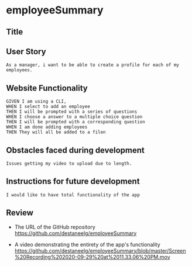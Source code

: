 # employeeSummary
## Title

## User Story
```
As a manager, i want to be able to create a profile for each of my employees.
```
## Website Functionality
```
GIVEN I am using a CLI, 
WHEN I select to add an employee
THEN I will be prompted with a series of questions
WHEN I choose a answer to a multiple choice question
THEN I will be prompted with a corresponding question 
WHEN I am done adding employees
THEN They will all be added to a filen
``` 
## Obstacles faced during development
```
Issues getting my video to upload due to length. 
```
## Instructions for future development
```
I would like to have total functionality of the app 
```
## Review
* The URL of the GitHub repository
 https://github.com/destaneelg/employeeSummary

* A video demonstrating the entirety of the app's functionality 
 https://github.com/destaneelg/employeeSummary/blob/master/Screen%20Recording%202020-09-29%20at%2011.33.06%20PM.mov
